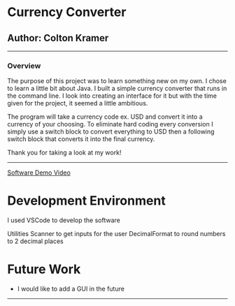 
# Currency Converter
## Author: Colton Kramer
***
### Overview
The purpose of this project was to learn something new on my own. I chose to learn a little bit about Java.
I built a simple currency converter that runs in the command line. I look into creating an interface for it but with the time given
for the project, it seemed a little ambitious.

The program will take a currency code ex. USD and convert it into a currency of your choosing. To eliminate hard coding every conversion
I simply use a switch block to convert everything to USD then a following switch block that converts it into the final currency. 

Thank you for taking a look at my work!
***
[Software Demo Video](http://youtube.link.goes.here)

# Development Environment

I used VSCode to develop the software

Utilities
Scanner to get inputs for the user
DecimalFormat to round numbers to 2 decimal places

# Future Work

* I would like to add a GUI in the future
***